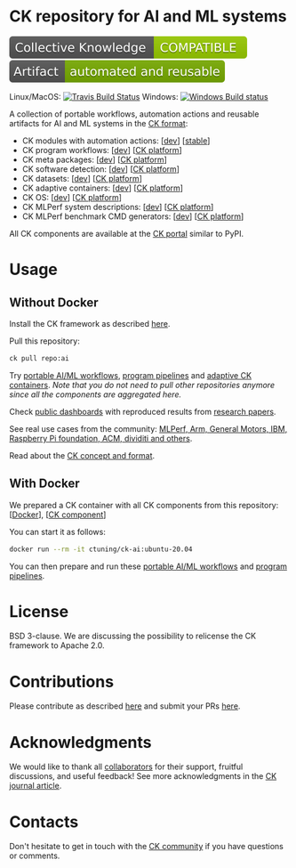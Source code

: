 # CK repository for AI and ML systems

[![compatibility](https://github.com/ctuning/ck-guide-images/blob/master/ck-compatible.svg)](https://github.com/ctuning/ck)
[![automation](https://github.com/ctuning/ck-guide-images/blob/master/ck-artifact-automated-and-reusable.svg)](https://cTuning.org/ae)

Linux/MacOS: [![Travis Build Status](https://travis-ci.org/ctuning/ai.svg)](https://travis-ci.org/ctuning/ai)
Windows: [![Windows Build status](https://ci.appveyor.com/api/projects/status/4ry307jh6tks9dg9?svg=true)](https://ci.appveyor.com/project/gfursin/ai)


A collection of portable workflows, automation actions and reusable artifacts for AI and ML systems in the [CK format](https://arxiv.org/pdf/2011.01149.pdf):

* CK modules with automation actions: [[dev](https://github.com/ctuning/ai/tree/main/module)] [[stable](https://github.com/ctuning/ck/tree/master/ck/repo/module)]
* CK program workflows: [[dev](https://github.com/ctuning/ai/tree/main/program)] [[CK platform]( https://cKnowledge.io/programs )]
* CK meta packages: [[dev](https://github.com/ctuning/ai/tree/main/package)] [[CK platform]( https://cKnowledge.io/packages )]
* CK software detection: [[dev](https://github.com/ctuning/ai/tree/main/soft)] [[CK platform]( https://cKnowledge.io/soft )]
* CK datasets: [[dev](https://github.com/ctuning/ai/tree/main/dataset)] [[CK platform]( https://cKnowledge.io/c/dataset )]
* CK adaptive containers: [[dev](https://github.com/ctuning/ai/tree/main/docker)] [[CK platform]( https://cKnowledge.io/c/docker )]
* CK OS: [[dev](https://github.com/ctuning/ai/tree/main/os)] [[CK platform]( https://cKnowledge.io/c/os )]
* CK MLPerf system descriptions: [[dev](https://github.com/ctuning/ai/tree/main/sut)] [[CK platform]( https://cKnowledge.io/c/sut )]
* CK MLPerf benchmark CMD generators: [[dev](https://github.com/ctuning/ai/tree/main/cmdgen)] [[CK platform]( https://cKnowledge.io/c/cmdgen )]

All CK components are available at the [CK portal](https://cKnowledge.io) similar to PyPI.

# Usage

## Without Docker

Install the CK framework as described [here](https://ck.readthedocs.io/en/latest/src/installation.html).

Pull this repository:
```bash
ck pull repo:ai
```

Try [portable AI/ML workflows](https://cKnowledge.io/solutions), [program pipelines](https://cKnowledge.io/programs)
and [adaptive CK containers](https://cKnowledge.io/c/docker).
*Note that you do not need to pull other repositories anymore
 since all the components are aggregated here.*

Check [public dashboards](https://cKnowledge.io/reproduced-results) with reproduced results from [research papers](https://cKnowledge.io/reproduced-papers).

See real use cases from the community: [MLPerf, Arm, General Motors, IBM, Raspberry Pi foundation, ACM, dividiti and others](https://cknowledge.org/partners.html).

Read about the [CK concept and format](https://arxiv.org/abs/2011.01149).

## With Docker

We prepared a CK container with all CK components from this repository: 
[[Docker](https://hub.docker.com/r/ctuning/ck-ai)], [[CK component](https://github.com/ctuning/ai/tree/main/docker/ck-ai)]

You can start it as follows:

```bash
docker run --rm -it ctuning/ck-ai:ubuntu-20.04
```

You can then prepare and run these [portable AI/ML workflows](https://cKnowledge.io/solutions) 
and [program pipelines](https://cKnowledge.io/programs).


# License

BSD 3-clause. We are discussing the possibility to relicense the CK framework to Apache 2.0.

# Contributions

Please contribute as described [here](https://ck.readthedocs.io/en/latest/src/how-to-contribute.html)
and submit your PRs [here](https://github.com/ctuning/ai/pulls).

# Acknowledgments

We would like to thank all [collaborators](https://cKnowledge.org/partners.html) for their support, fruitful discussions, 
and useful feedback! See more acknowledgments in the [CK journal article](https://arxiv.org/abs/2011.01149).


# Contacts

Don't hesitate to get in touch with the [CK community](https://cknowledge.org/contacts.html) 
if you have questions or comments.
